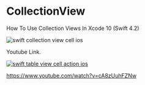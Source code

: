 # CollectionView
How To Use Collection Views In Xcode 10 (Swift 4.2)

![swift collection view cell ios](https://i.ibb.co/1ZjYj1C/collectionview.png)

Youtube Link.

[![swift table view cell action ios ](https://img.youtube.com/vi/cA8zUuhFZNw/0.jpg)](https://www.youtube.com/watch?v=cA8zUuhFZNw)

https://www.youtube.com/watch?v=cA8zUuhFZNw
